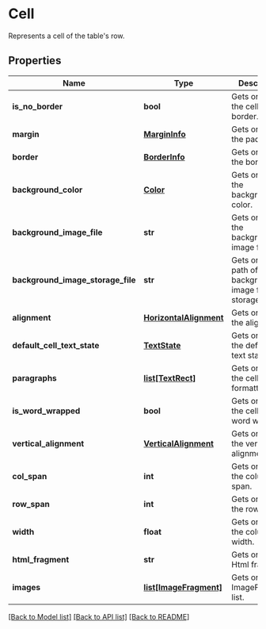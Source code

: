﻿# Cell
Represents a cell of the table's row.

## Properties
Name | Type | Description | Notes
------------ | ------------- | ------------- | -------------
**is_no_border** | **bool** | Gets or sets the cell have border. | [optional] 
**margin** | [**MarginInfo**](MarginInfo.md) | Gets or sets the padding. | [optional] 
**border** | [**BorderInfo**](BorderInfo.md) | Gets or sets the border. | [optional] 
**background_color** | [**Color**](Color.md) | Gets or sets the background color. | [optional] 
**background_image_file** | **str** | Gets or sets the background image file. | [optional] 
**background_image_storage_file** | **str** | Gets or sets path of the background image file from storage. | [optional] 
**alignment** | [**HorizontalAlignment**](HorizontalAlignment.md) | Gets or sets the alignment. | [optional] 
**default_cell_text_state** | [**TextState**](TextState.md) | Gets or sets the default cell text state. | [optional] 
**paragraphs** | [**list[TextRect]**](TextRect.md) | Gets or sets the cell&#39;s formatted text. | [optional] 
**is_word_wrapped** | **bool** | Gets or sets the cell&#39;s text word wrapped. | [optional] 
**vertical_alignment** | [**VerticalAlignment**](VerticalAlignment.md) | Gets or sets the vertical alignment. | [optional] 
**col_span** | **int** | Gets or sets the column span. | [optional] 
**row_span** | **int** | Gets or sets the row span. | [optional] 
**width** | **float** | Gets or sets the column width. | [optional] 
**html_fragment** | **str** | Gets or sets Html fragment. | [optional] 
**images** | [**list[ImageFragment]**](ImageFragment.md) | Gets or sets ImageFragment list. | [optional] 

[[Back to Model list]](../README.md#documentation-for-models) [[Back to API list]](../README.md#documentation-for-api-endpoints) [[Back to README]](../README.md)


